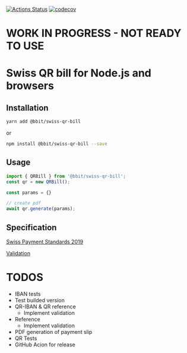[![Actions Status](https://github.com/bbit-cloud/swiss-qr-bill/workflows/Node%20CI/badge.svg)](https://github.com//bbit-cloud/swiss-qr-bill/actions)
[![codecov](https://codecov.io/gh/bbit-cloud/swiss-qr-bill/branch/master/graph/badge.svg)](https://codecov.io/gh/bbit-cloud/swiss-qr-bill)

# WORK IN PROGRESS - NOT READY TO USE

# Swiss QR bill for Node.js and browsers

## Installation

``` bash
yarn add @bbit/swiss-qr-bill
```

or

``` bash
npm install @bbit/swiss-qr-bill --save
```

## Usage

``` ts
import { QRBill } from '@bbit/swiss-qr-bill';
const qr = new QRBill();

const params = {}

// create pdf
await qr.generate(params);
```

## Specification

[Swiss Payment Standards 2019](https://www.paymentstandards.ch/dam/downloads/ig-qr-bill-en.pdf)

[Validation](https://www.swiss-qr-invoice.org/validator/?lang=de)

# TODOS

- IBAN tests
- Test builded version
- QR-IBAN & QR reference
  - Implement validation
- Reference
  - Implement validation
- PDF generation of payment slip
- QR Tests
- GitHub Acion for release
